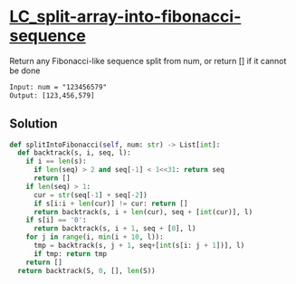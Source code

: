 # [LC_split-array-into-fibonacci-sequence](https://leetcode.com/problems/split-array-into-fibonacci-sequence)

Return any Fibonacci-like sequence split from num, or return [] if it cannot be done

```txt
Input: num = "123456579"
Output: [123,456,579]
```

## Solution

```py
def splitIntoFibonacci(self, num: str) -> List[int]:
  def backtrack(s, i, seq, l):
    if i == len(s):
      if len(seq) > 2 and seq[-1] < 1<<31: return seq
      return []
    if len(seq) > 1:
      cur = str(seq[-1] + seq[-2])
      if s[i:i + len(cur)] != cur: return []
      return backtrack(s, i + len(cur), seq + [int(cur)], l)
    if s[i] == '0':
      return backtrack(s, i + 1, seq + [0], l)
    for j in range(i, min(i + 10, l)):
      tmp = backtrack(s, j + 1, seq+[int(s[i: j + 1])], l)
      if tmp: return tmp
    return []
  return backtrack(S, 0, [], len(S))
```

